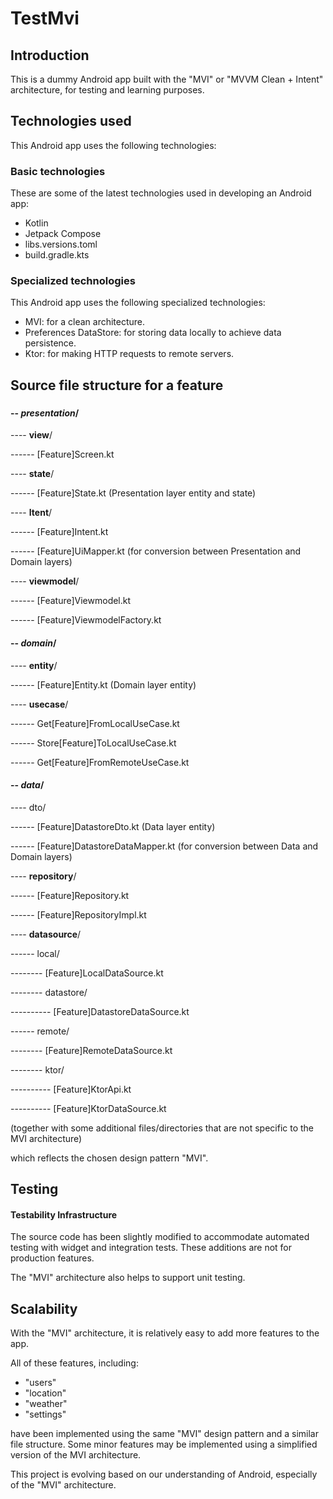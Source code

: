 # TestMvi

## Introduction

This is a dummy Android app built with the "MVI" or "MVVM Clean + Intent" architecture, for testing and
learning purposes.

## Technologies used

This Android app uses the following technologies:

### Basic technologies

These are some of the latest technologies used in developing an Android app:

- Kotlin
- Jetpack Compose
- libs.versions.toml
- build.gradle.kts

### Specialized technologies

This Android app uses the following specialized technologies:

- MVI: for a clean architecture.
- Preferences DataStore: for storing data locally to achieve data persistence.
- Ktor: for making HTTP requests to remote servers.

## Source file structure for a feature

### <feature>

#### -- ***presentation***/

---- **view**/

------ [Feature]Screen.kt

---- **state**/

------ [Feature]State.kt (Presentation layer entity and state)

---- **Itent**/

------ [Feature]Intent.kt

------ [Feature]UiMapper.kt (for conversion between Presentation and Domain layers)

---- **viewmodel**/

------ [Feature]Viewmodel.kt

------ [Feature]ViewmodelFactory.kt

#### -- ***domain***/

---- **entity**/

------ [Feature]Entity.kt (Domain layer entity)

---- **usecase**/

------ Get[Feature]FromLocalUseCase.kt

------ Store[Feature]ToLocalUseCase.kt

------ Get[Feature]FromRemoteUseCase.kt

#### -- ***data***/

---- dto/

------ [Feature]DatastoreDto.kt (Data layer entity)

------ [Feature]DatastoreDataMapper.kt (for conversion between Data and Domain layers)

---- **repository**/

------ [Feature]Repository.kt

------ [Feature]RepositoryImpl.kt

---- **datasource**/

------ local/

-------- [Feature]LocalDataSource.kt

-------- datastore/

---------- [Feature]DatastoreDataSource.kt

------ remote/

-------- [Feature]RemoteDataSource.kt

-------- ktor/

---------- [Feature]KtorApi.kt

---------- [Feature]KtorDataSource.kt

(together with some additional files/directories that are not specific to the MVI architecture)

which reflects the chosen design pattern "MVI".

## Testing

#### Testability Infrastructure

The source code has been slightly modified to accommodate automated testing with widget and
integration tests. These additions are not for production features.

The "MVI" architecture also helps to support unit testing.

## Scalability

With the "MVI" architecture, it is relatively easy to add more features to the app.

All of these features, including:

- "users"
- "location"
- "weather"
- "settings"

have been implemented using the same "MVI" design pattern and a similar file
structure. Some minor features may be implemented using a simplified version of the MVI architecture.

This project is evolving based on our understanding of Android, especially of the "MVI" architecture.
